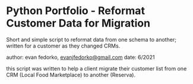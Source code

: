 # Python Portfolio - Reformat Customer Data for Migration

Short and simple script to reformat data from one schema to another; written for a customer as they changed CRMs. 

author: evan fedorko, evanjfedorko@gmail.com
date: 6/2021

this script was written to help a client migrate their customer list from one CRM
(Local Food Marketplace) to another (Reserva).
